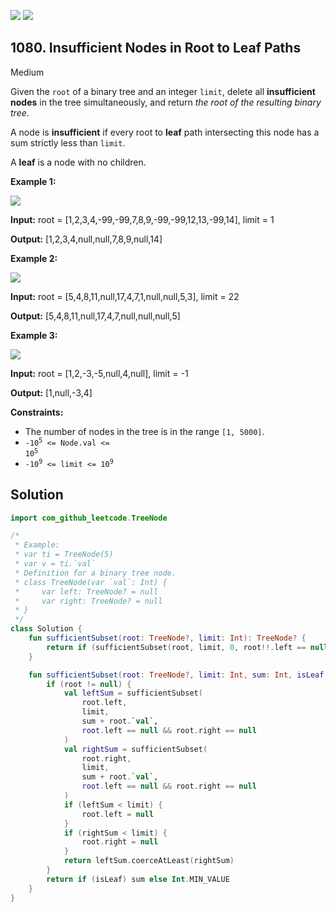 [![](https://img.shields.io/github/stars/javadev/LeetCode-in-Kotlin?label=Stars&style=flat-square)](https://github.com/javadev/LeetCode-in-Kotlin)
[![](https://img.shields.io/github/forks/javadev/LeetCode-in-Kotlin?label=Fork%20me%20on%20GitHub%20&style=flat-square)](https://github.com/javadev/LeetCode-in-Kotlin/fork)

## 1080\. Insufficient Nodes in Root to Leaf Paths

Medium

Given the `root` of a binary tree and an integer `limit`, delete all **insufficient nodes** in the tree simultaneously, and return _the root of the resulting binary tree_.

A node is **insufficient** if every root to **leaf** path intersecting this node has a sum strictly less than `limit`.

A **leaf** is a node with no children.

**Example 1:**

![](https://assets.leetcode.com/uploads/2019/06/05/insufficient-11.png)

**Input:** root = [1,2,3,4,-99,-99,7,8,9,-99,-99,12,13,-99,14], limit = 1

**Output:** [1,2,3,4,null,null,7,8,9,null,14]

**Example 2:**

![](https://assets.leetcode.com/uploads/2019/06/05/insufficient-3.png)

**Input:** root = [5,4,8,11,null,17,4,7,1,null,null,5,3], limit = 22

**Output:** [5,4,8,11,null,17,4,7,null,null,null,5]

**Example 3:**

![](https://assets.leetcode.com/uploads/2019/06/11/screen-shot-2019-06-11-at-83301-pm.png)

**Input:** root = [1,2,-3,-5,null,4,null], limit = -1

**Output:** [1,null,-3,4]

**Constraints:**

*   The number of nodes in the tree is in the range `[1, 5000]`.
*   <code>-10<sup>5</sup> <= Node.val <= 10<sup>5</sup></code>
*   <code>-10<sup>9</sup> <= limit <= 10<sup>9</sup></code>

## Solution

```kotlin
import com_github_leetcode.TreeNode

/*
 * Example:
 * var ti = TreeNode(5)
 * var v = ti.`val`
 * Definition for a binary tree node.
 * class TreeNode(var `val`: Int) {
 *     var left: TreeNode? = null
 *     var right: TreeNode? = null
 * }
 */
class Solution {
    fun sufficientSubset(root: TreeNode?, limit: Int): TreeNode? {
        return if (sufficientSubset(root, limit, 0, root!!.left == null && root.right == null) < limit) null else root
    }

    fun sufficientSubset(root: TreeNode?, limit: Int, sum: Int, isLeaf: Boolean): Int {
        if (root != null) {
            val leftSum = sufficientSubset(
                root.left,
                limit,
                sum + root.`val`,
                root.left == null && root.right == null
            )
            val rightSum = sufficientSubset(
                root.right,
                limit,
                sum + root.`val`,
                root.left == null && root.right == null
            )
            if (leftSum < limit) {
                root.left = null
            }
            if (rightSum < limit) {
                root.right = null
            }
            return leftSum.coerceAtLeast(rightSum)
        }
        return if (isLeaf) sum else Int.MIN_VALUE
    }
}
```